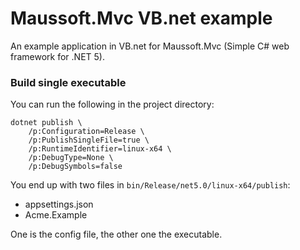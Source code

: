 # Maussoft.Mvc VB.net example

An example application in VB.net for Maussoft.Mvc (Simple C# web framework for .NET 5).

### Build single executable

You can run the following in the project directory:

    dotnet publish \
        /p:Configuration=Release \
        /p:PublishSingleFile=true \
        /p:RuntimeIdentifier=linux-x64 \
        /p:DebugType=None \
        /p:DebugSymbols=false
    
You end up with two files in `bin/Release/net5.0/linux-x64/publish`:

- appsettings.json
- Acme.Example

One is the config file, the other one the executable.
